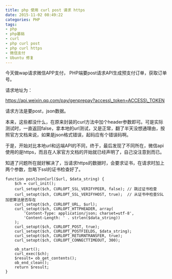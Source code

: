 ```yaml
---
title: php 使用 curl post 请求 https 
date: 2015-11-02 08:49:22
categories: PHP
tags: 
- php
- php基础
- curl
- php curl post
- php curl https
- 微信支付
- Ubuntu 修复
---
```


今天做wap请求微信APP支付， PHP端要post请求API生成预支付订单，获取订单号。

请求地址为：

https://api.weixin.qq.com/pay/genprepay?access\_token=ACCESS\_TOKEN

请求方法是要post，json数据。

本来，这些都没什么，在原来封装的curl方法中加个header参数即可。可是实际测试时，一直返回false，拿本地的url测试，又是正常，翻了半天没想通理由，按照官方文档来说，如果是json格式错误，起码应有个错误码啊。

于是，开始对比本地url和远端API的不同，终于，最后发现了不同所在，微信api使用的是https，而且在人家官方文档的开始就已经声明了，自己没注意到而已。

知道了问题所在就好解决了，当请求https的数据时，会要求证书，在请求时加上两个参数，忽略下ssl的证书检查好了。

```
function postJsonCurl($url, $data_string) {
    $ch = curl_init();
    curl_setopt($ch, CURLOPT_SSL_VERIFYPEER, false); // 跳过证书检查
    curl_setopt($ch, CURLOPT_SSL_VERIFYHOST, true);  // 从证书中检查SSL加密算法是否存在
    curl_setopt($ch, CURLOPT_URL, $url);
    curl_setopt($ch, CURLOPT_HTTPHEADER, array(
        'Content-Type: application/json; charset=utf-8',
        'Content-Length: ' . strlen($data_string))
    );
    curl_setopt($ch, CURLOPT_POST, true);
    curl_setopt($ch, CURLOPT_POSTFIELDS, $data_string);
    curl_setopt($ch, CURLOPT_RETURNTRANSFER, true);
    curl_setopt($ch, CURLOPT_CONNECTTIMEOUT, 300);
    
    ob_start();
    curl_exec($ch);
    $result= ob_get_contents();
    ob_end_clean();
    return $result;
}
```
